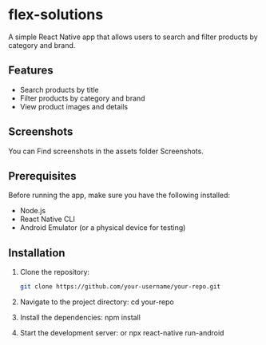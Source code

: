 # flex-solutions

A simple React Native app that allows users to search and filter products by category and brand.

## Features

- Search products by title
- Filter products by category and brand
- View product images and details

## Screenshots

You can Find screenshots in the assets folder Screenshots.

## Prerequisites

Before running the app, make sure you have the following installed:

- Node.js
- React Native CLI
- Android Emulator (or a physical device for testing)

## Installation

1. Clone the repository:

   ```bash
   git clone https://github.com/your-username/your-repo.git
2. Navigate to the project directory:
   cd your-repo

3. Install the dependencies:
   npm install

4. Start the development server:
or  npx react-native run-android

